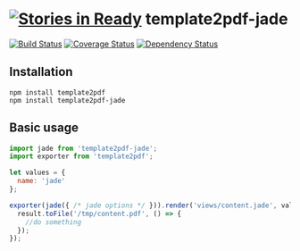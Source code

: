 [![Stories in Ready](https://badge.waffle.io/holyshared/template2pdf-jade.png?label=ready&title=Ready)](https://waffle.io/holyshared/template2pdf-jade)
template2pdf-jade
========================

[![Build Status](https://travis-ci.org/holyshared/template2pdf-jade.svg?branch=master)](https://travis-ci.org/holyshared/template2pdf-jade)
[![Coverage Status](https://coveralls.io/repos/holyshared/template2pdf-jade/badge.svg?branch=master&service=github)](https://coveralls.io/github/holyshared/template2pdf-jade?branch=master)
[![Dependency Status](https://www.versioneye.com/user/projects/55feb01b601dd9001500003d/badge.svg?style=flat)](https://www.versioneye.com/user/projects/55feb01b601dd9001500003d)

Installation
------------------------

	npm install template2pdf
	npm install template2pdf-jade

Basic usage
------------------------

```js
import jade from 'template2pdf-jade';
import exporter from 'template2pdf';

let values = {
  name: 'jade'
};

exporter(jade({ /* jade options */ })).render('views/content.jade', values).then((result) => {
  result.toFile('/tmp/content.pdf', () => {
	//do something
  });
});
```
